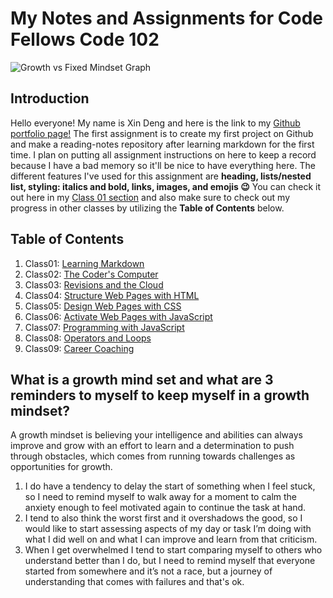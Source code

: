 # My Notes and Assignments for Code Fellows Code 102

![Growth vs Fixed Mindset Graph](https://upload.wikimedia.org/wikipedia/commons/0/09/Fixed_and_growth_mindsets.png)

## Introduction

Hello everyone! My name is Xin Deng and here is the link to my [Github portfolio page!](https://github.com/xind14) The first assignment is to create my first project on Github and make a reading-notes repository after learning markdown for the first time. I plan on putting all assignment instructions on here to keep a record because I have a bad memory so it'll be nice to have everything here. The different features I've used for this assignment are **heading, lists/nested list, styling: italics and bold, links, images, and emojis 😉** You can check it out here in my [Class 01 section](Class01.md) and also make sure to check out my progress in other classes by utilizing the **Table of Contents** below.

## Table of Contents

1. Class01: [Learning Markdown](Class01.md)
2. Class02: [The Coder's Computer](Class02.md)
3. Class03: [Revisions and the Cloud](Class03.md)
4. Class04: [Structure Web Pages with HTML](Class04.md)
5. Class05: [Design Web Pages with CSS](Class05.md)
6. Class06: [Activate Web Pages with JavaScript](Class06.md)
7. Class07: [Programming with JavaScript](Class07.md)
8. Class08: [Operators and Loops](Class08.md)
9. Class09: [Career Coaching](Class09.md)

## What is a growth mind set and what are 3 reminders to myself to keep myself in a growth mindset?

A growth mindset is believing your intelligence and abilities can always improve and grow with an effort to learn and a determination to push through obstacles, which comes from running towards challenges as opportunities for growth.

1. I do have a tendency to delay the start of something when I feel stuck, so I need to remind myself to walk away for a moment to calm the anxiety enough to feel motivated again to continue the task at hand.
2. I tend to also think the worst first and it overshadows the good, so I would like to start assessing aspects of my day or task I’m doing with what I did well on and what I can improve and learn from that criticism.
3. When I get overwhelmed I tend to start comparing myself to others who understand better than I do, but I need to remind myself that everyone started from somewhere and it’s not a race, but a journey of understanding that comes with failures and that's ok.
